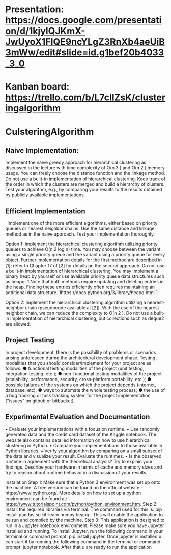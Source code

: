 # Presentation: https://docs.google.com/presentation/d/1kjyIQJKmX-JwUyoX1FIQE9ncYLgZ3RnXb4aeUiB3mWw/edit#slide=id.g1bef20b4033_3_0
# Kanban board: https://trello.com/b/L7clIZsK/clusteringalgorithm

# CulsteringAlgorithm

## Naive Implementation:
 Implement the naive greedy approach for hierarchical clustering as discussed in the lecture with time complexity of O(n 3 ) and O(n 2 ) memory usage. You can freely choose the distance function and the linkage method. Do not use a built-in implementation of hierarchical clustering. Keep track of the order in which the clusters are merged and build a hierarchy of clusters. Test your algorithm, e.g., by comparing your results to the results obtained by publicly available implementations. 


## Efficient Implementation 
-Implement one of the more efficient algorithms, either based on priority queues or nearest neighbor chains. Use the same distance and linkage method as in the naive approach. Test your implementation thoroughly. 

Option 1: Implement the hierarchical clustering algorithm utilizing priority queues to achieve O(n 2 log n) time. You may choose between the variant using a single priority queue and the variant using a priority queue for every object. Further implementation details for the first method are described in [1]; refer to Chapter 17 of [2] for details on the second approach. Do not use a built-in implementation of hierarchical clustering. You may implement a binary heap by yourself or use available priority queue data structures such as heapq. 1 Note that both methods require updating and deleting entries in the heap. Finding these entries efficiently often requires maintaining an additional data structure. 1https://docs.python.org/3/library/heapq.html 1 

Option 2: Implement the hierarchical clustering algorithm utilizing a nearest-neighbor chain (pseudocode available at [2]). With the use of the nearest neighbor chain, we can reduce the complexity to O(n 2 ). Do not use a built-in implementation of hierarchical clustering, but collections such as deque2 are allowed. 

## Project Testing
In project development, there is the possibility of problems or scenarios arising unforeseen during the architectural development phase. Testing modalities that you should consider/implement for your project are as follows:
● functional testing modalities of the project (unit testing, integration testing, etc.);
● non-functional testing modalities of the project (scalability, performance,
security, cross-platform portability, etc.);
● possible failures of the systems on which the project depends (internet, database,
etc);
● ways to automate the whole testing process;
● the use of a bug tracking or task tracking system for the project implementation
("issues" on github or bitbucket).

## Experimental Evaluation and Documentation
 •  Evaluate your implementations with a focus on runtime.
 • Use randomly generated data and the credit card dataset of the Kaggle notebook.
 The website also contains detailed information on how to use hierarchical clustering in Python.
 • Compare your implementations to those available in Python libraries.
 • Verify your algorithm by comparing on a small subset of the data and visualize your result. Evaluate the runtimes.
 • Is the observed runtime in agreement with the theoretical analysis? Try to explain your findings. Describe your hardware in terms of cache and memory sizes and try to reason about runtime behavior in a discussion of your results. 


Instalation
Step 1: Make sure that a Python 3 environment was set up onto the machine. A free version can be found on the official website - https://www.python.org/. More details on how to set up a python environment can be found at: https://www.tutorialspoint.com/python/python_environment.htm. 
Step 2: Install the required libraries via terminal. The command used for this is: 	pip install pandas scikit-learn numpy heapq . This will enable the application to be run and compiled by the machine.
Step 3: This application is designed to run in a Jupyter notebook environment. Please make sure you have Jupyter installed and running. To install Jupyter, run the following command in your terminal or command prompt: pip install jupyter.  Once jupyter is installed u can start it by running the following command in the terminal or command prompt: jupyter notebook. After that u are ready to run the application

